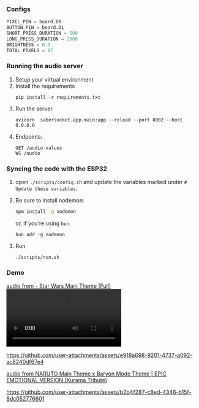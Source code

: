 ### Configs

```python
PIXEL_PIN = board.D0
BUTTON_PIN = board.D1
SHORT_PRESS_DURATION = 500
LONG_PRESS_DURATION = 2000
BRIGHTNESS = 0.3
TOTAL_PIXELS = 87
```

### Running the audio server

1. Setup your virtual environment
2. Install the requirements
   ```
   pip install -r requirements.txt
   ```
3. Run the server
   ```
   uvicorn  sabersocket.app.main:app --reload --port 8002 --host 0.0.0.0
   ```
4. Endpoints:
   ```
   GET /audio-values
   WS /audio
   ```

### Syncing the code with the ESP32

1.  open `./scripts/config.sh` and update the variables marked under `# Update these variables`.
2.  Be sure to install nodemon:

    ```bash
    npm install -g nodemon
    ```

    or, if you're using `bun`:

    ```
    bun add -g nodemon
    ```

3.  Run
    ```
    ./scripts/run.sh
    ```

### Demo

[audio from - Star Wars Main Theme (Full)](https://www.youtube.com/watch?v=_D0ZQPqeJkk&pp=ygUPc3RhciB3YXJzIG11c2lj)
<video controls src="https://raw.githubusercontent.com/AksAman/supersaber/master/videos/VID-20240813-WA0008.mp4" title="Title"></video>



https://github.com/user-attachments/assets/e918a698-9201-4737-a092-ac8240df67e4









   
[audio from NARUTO Main Theme x Baryon Mode Theme | EPIC EMOTIONAL VERSION (Kurama Tribute)
](https://www.youtube.com/watch?v=IApTa7uaWCU)

https://github.com/user-attachments/assets/b2b4f287-c8ed-4346-b15f-8dc052776601
